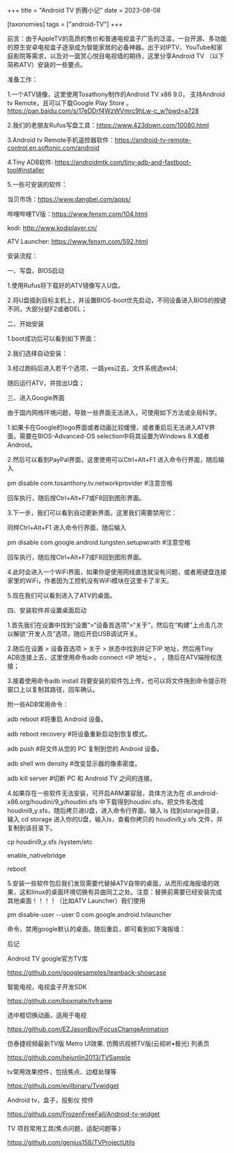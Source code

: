 +++
title = "Android TV 折腾小记"
date = 2023-08-08

[taxonomies]
tags = ["android-TV"]
+++


前言：由于AppleTV的高昂的售价和普通电视盒子广告的泛滥，一台开源、多功能的原生安卓电视盒子逐渐成为智能家居的必备神器。出于对IPTV、YouTube和家庭影院等需求，以及对一面赏心悦目电视墙的期待，这里分享Android TV （以下简称ATV）安装的一些要点。
<!-- more -->
准备工作：

1.一个ATV镜像，这里使用Tosathony制作的Android TV x86 9.0， 支持Android tv Remote，且可以下载Google Play Store 。https://pan.baidu.com/s/17eDDrf4WzWVmrc9hLw-c_w?pwd=a728

2.我们的老朋友Rufus写盘工具：https://www.423down.com/10080.html

3.Android tv Remote手机遥控器软件：https://android-tv-remote-control.en.softonic.com/android

4.Tiny ADB软件: https://androidmtk.com/tiny-adb-and-fastboot-tool#installer

5.一些可安装的软件：

当贝市场：https://www.dangbei.com/apps/

哔哩哔哩TV版：https://www.fenxm.com/104.html

kodi: http://www.kodiplayer.cn/

ATV Launcher: https://www.fenxm.com/592.html

安装流程：

一、写盘，BIOS启动

1.使用Rufus将下载好的ATV镜像写入U盘。

2.将U盘插到目标主机上，并设置BIOS-boot优先启动，不同设备进入BIOS的按键不同，大部分是F2或者DEL；

二、开始安装

1.boot成功后可以看到如下界面：

2.我们选择自动安装：

3.经过跑码后进入若干个选项，一路yes过去，文件系统选ext4;

随后运行ATV，并拔出U盘；

三、进入Google界面

由于国内网络环境问题，导致一些界面无法进入，可使用如下方法或全局科学。

1.如果卡在Google的logo界面或者动画比较缓慢，或者重启后无法进入ATV界面，需要在BIOS-Advanced-OS selection中将其设置为Windows 8.X或者Android。

2.然后可以看到PayPal界面，这里使用可以Ctrl+Alt+F1 进入命令行界面，随后输入

pm disable com.tosanthony.tv.networkprovider #注意空格

回车执行，随后按Ctrl+Alt+F7或F8回到图形界面。

3.下一步，我们可以看到自动更新界面，这里我们需要禁用它：

同样Ctrl+Alt+F1 进入命令行界面，随后输入

pm disable com.google.android.tungsten.setupwraith #注意空格

回车执行，随后按Ctrl+Alt+F7或F8回到图形界面。

4.此时会进入一个WiFi界面，如果你是使用网线直连就没有问题，或者用键盘连接家里的WiFi，作者因为工控机没有WiFi模块在这里卡了半天。

5.现在我们可以看到进入了ATV的桌面。

四、安装软件并设置桌面启动

1.首先我们在设置中找到“设置”>“设备首选项”>“关于”，然后在“构建”上点击几次以解锁“开发人员”选项，随后开启USB调试开关。

2.随后在设置 > 设备首选项 > 关于 > 状态中找到并记下IP 地址，然后用Tiny ADB连接上去，这里使用命令adb connect <IP 地址> 。 ，随后在ATV端授权连接；

3.接着使用命令adb install <path to android app.apk>将要安装的软件包上传，也可以将文件拖到命令提示符窗口上以复制其路径，回车确认。

附一些ADB常用命令：

adb reboot #将重启 Android 设备。

adb reboot recovery #将设备重新启动到恢复模式。

adb push <local> <remote> #将文件从您的 PC 复制到您的 Android 设备。

adb shell wm density <dpi> #改变显示器的像素密度。

adb kill server #切断 PC 和 Android TV 之间的连接。

4.如果存在一些软件无法安装，可开启ARM兼容层，具体方法为在 dl.android-x86.org/houdini/9_y/houdini.sfs 中下载得到houdini.sfs，把文件名改成houdini9_y.sfs，随后拷贝进U盘，进入命令行界面，输入 ls 找到storage目录，输入 cd storage 进入你的U盘，输入ls，查看你拷贝的 houdini9_y.sfs 文件，并复制到该目录下。

cp houdini9_y.sfs /system/etc

enable_nativebridge

reboot

5.安装一些软件包后我们发现需要代替掉ATV自带的桌面，从而形成海报墙的效果，这和linux的桌面环境切换有异曲同工之处。注意：替换前需要已经安装完成其他桌面！！！！（比如ATV Launcher）我们使用 

pm disable-user --user 0 com.google.android.tvlauncher 

命令，禁用google默认的桌面。随后重启，即可看到如下海报墙：

后记

Android TV google官方TV库

https://github.com/googlesamples/leanback-showcase

智能电视，电视盒子开发SDK

https://github.com/boxmate/tvframe

选中框切换动画，适用于电视

https://github.com/EZJasonBoy/FocusChangeAnimation

仿泰捷视频最新TV版 Metro UI效果. 仿腾讯视频TV版(云视听•极光) 列表页

https://github.com/hejunlin2013/TVSample

tv常用效果控件，包括焦点、边框处理等

https://github.com/evilbinary/Tvwidget

Android tv，盒子，投影仪 控件

https://github.com/FrozenFreeFall/Android-tv-widget

TV 项目常用工具(焦点问题，适配问题等.)

https://github.com/genius158/TVProjectUtils


